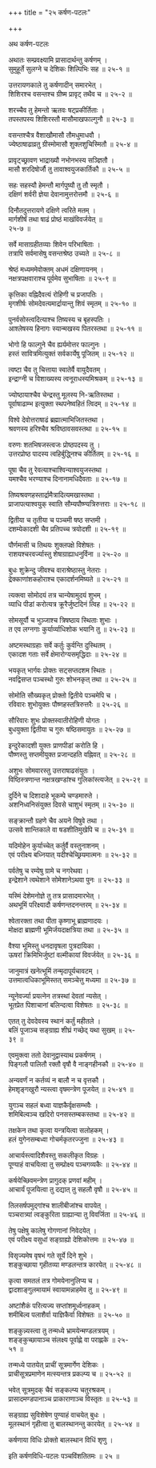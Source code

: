 +++
title = "२५ कर्षण-पटलः"

+++
  
  
  
अथ कर्षण-पटलः  
  
अथातः सम्प्रवक्ष्यामि प्रासादार्थन्तु कर्षणम् ।  
सुमुहूर्ते सुलग्ने च देशिकः शिल्पिभिः सह ॥ २५-१ ॥  
  
उत्तरायणकाले तु कर्षणादीन् समारभेत् ।  
शिशिरश्च वसन्तश्च ग्रीष्म प्रावृट् तथैव च ॥ २५-२ ॥  
  
शरच्चैव तु हेमन्तो ऋतवः षट्प्रकीर्तिताः ।  
तपस्तपस्य शिशिरस्तौ मासौमाखफाल्गुनौ ॥ २५-३ ॥  
  
वसन्तश्चैत्र वैशाखौमासौ तौमधुमाधवौ ।  
ज्येष्ठाषाढाव्रतु ग्रीस्मोमासौ शुक्लशुचिस्मितौ ॥ २५-४ ॥  
  
प्रावृट्च्छ्रावण भाद्राख्यौ नभोनभस्य सञ्ज्ञितौ ।  
मासौ शरदिषोर्जौ तु तावाश्वयुजकार्तिकौ ॥ २५-५ ॥  
  
सहः सहस्यौ हेमन्तौ मार्गपुष्यौ तु तौ स्मृतौ ।  
दक्षिणं शर्वरी ज्ञेया देवानामुत्तरोत्तमौ ॥ २५-६ ॥  
  
दिनौतदुत्तरायणे दक्षिणे त्वरिते मतम् ।  
मार्गशीर्षं तथा षाढं प्रोष्ठं माखंविवर्जयेत् ॥   
२५-७ ॥  
  
सर्वे मासाग्रहीतव्याः शिवेन परिभाषिताः ।  
तत्रापि सर्वमासेषु वसन्तश्रेष्ठ उच्यते ॥ २५-८ ॥  
  
श्रेष्ठं मध्यममेवोक्तम् अधमं दक्षिणायनम् ।  
नक्षत्रपक्षवाराश्च पूर्वमेव सुभाषिताः ॥ २५-९ ॥  
  
कृत्तिका वह्निदैवत्यं रोहिणी च प्रजापतिः ।  
मृगशीर्षः सोमदेवत्यमार्द्रायान्तु शिवं स्मृतम् ॥ २५-१० ॥  
  
पुनर्वसोस्त्वदित्याश्च तिष्यस्य च बृहस्पतिः ।  
आश्लेषस्य हिनागः स्यान्मखस्य पितरस्तथा ॥ २५-११ ॥  
  
भोगो हि फाल्गुने चैव ह्यर्यमोत्तर फाल्गुनः ।  
हस्तं सावित्रमित्युक्तं सर्वकार्येषु पूजितम् ॥ २५-१२ ॥  
  
त्वष्टा चैव तु चित्ताया स्वातेर्वै वायुदैवतम् ।  
इन्द्राग्नी च विशाख्यस्य त्वनूराधस्यमिश्रकम् ॥ २५-१३ ॥  
  
ज्योष्ठायाश्चैव चेन्द्रस्तु मूलस्य नि-ऋतिस्तथा ।  
पूर्वाषाढाम्भ इत्युक्ता स्थपनेष्वहितं त्विदम् ॥ २५-१४ ॥  
  
विश्वे देवोत्तराषाढं ब्रह्मात्माभिजितस्तथा ।  
श्रवणस्य हरिश्चैव श्रविष्ठावसवस्तथा ॥ २५-१५ ॥  
  
वरुणः शतभिषजस्त्वजः प्रोष्ठपदस्य तु ।  
उत्तरप्रोष्ठ पादस्य त्वहिर्बुद्ध्निश्च कीर्तितम् ॥ २५-१६ ॥  
  
पूषा चैव तु रेवत्याश्चाश्विन्याश्वयुजस्तथा ।  
यमश्चैव भरण्याश्च दिनानामधिदैवताः ॥ २५-१७ ॥  
  
तिष्यश्रवणहस्तार्द्रामैत्रादित्यमखास्तथा ।  
प्राजापत्याश्वयुक् स्वाति सौम्यपौष्ण्यत्रिरुत्तराः ॥ २५-१८ ॥  
  
द्वितीया च तृतीया च पञ्चमी षष्ठ सप्तमी ।  
दशम्येकादशी चैव प्रतिपच्च त्रयोदशी ॥ २५-१९ ॥  
  
पौर्णमासी च तिथयः शुक्लपक्षे विशेषतः ।  
राशयश्चरवर्ज्यास्तु शेषाग्राह्याधनुर्विना ॥ २५-२० ॥  
  
बुधः शुक्रेन्दु जीवश्च वाराश्रेष्ठास्तु नेतराः ।  
द्रेक्काणांशकहोराश्च एकादर्शनमिष्यते ॥ २५-२१ ॥  
  
त्यक्त्वा सोमोदयं तत्र चान्येषामुदयं शुभम् ।  
व्याधि पीडां करोत्यत्र क्रूरैर्जुष्टदिनं त्विह ॥ २५-२२ ॥  
  
सोमसूर्यौ च भुञ्जाश्च त्रिषष्ठाय स्थिताः शुभाः ।  
त एव लग्नगाः कुर्यार्व्याधिशोक भयानि तु ॥ २५-२३ ॥  
  
अष्टमस्थाग्रहाः सर्वे कर्तुः कुर्वन्ति दुस्थितम् ।  
एकादश गताः सर्वे क्षेमारोग्यसमृद्धिदाः ॥ २५-२४ ॥  
  
भयकृत् भार्गवः प्रोक्तः सट्सप्तदशम स्थितः ।  
नवद्विसप्त पञ्चस्थो गुरुः शोभनकृत् तथा ॥ २५-२५ ॥  
  
सोमोति सौख्यकृत् प्रोक्तो द्वितीये पञ्चमेपि च ।  
रविवारः शुभोयुक्तः पौष्णहस्तत्रिरुत्तरैः ॥ २५-२६ ॥  
  
सौरिवारः शुभः प्रोक्तस्वातीरोहिणी योगतः ।  
बुधयुक्ता द्वितीया च गुरुः षष्ठिसमायुतः ॥ २५-२७ ॥  
  
इन्दुरेकादशी युक्तः प्राणपीडां करोति हि ।  
पौष्णस्तु सप्तमीयुक्त प्रजान्दहति वह्निवत् ॥ २५-२८ ॥  
  
अशुभः सोमवारस्तु उत्तराषाढसंयुतः ।  
विष्ठिस्त्रणान्त नक्षत्रखण्डांश्च गुलिकांस्त्यजेत् ॥ २५-२९ ॥  
  
दुर्दिने च दिशादाहे भूकम्पे चण्डमारुते ।  
अशनिध्वनिसंयुक्त दिवसे चाशुभं स्मृतम् ॥ २५-३० ॥  
  
सङ्क्रान्तौ ग्रहणे चैव अयने विषुवे तथा ।  
उत्सवे शान्तिकाले वा षडशीतिमुखेपि च ॥ २५-३१ ॥  
  
यदिमोहेन कुर्याच्चेत् कर्तुर्वै वस्तुनाशनम् ।  
एवं परीक्ष्य बध्नियात् यदीश्चेच्छ्रियमात्मनः ॥ २५-३२ ॥  
  
पर्वतेषु च रम्येषु ग्रामे च नगरेथवा ।  
इन्द्रेशाने त्वथेशाने सोमेशानेऽथवा पुनः ॥ २५-३३ ॥  
  
यस्मिं देशेमनोज्ञे तु तत्र प्रासादमारभेत् ।  
अथभूमिं परिक्ष्यादौ कर्षणन्तदनन्तरम् ॥ २५-३४ ॥  
  
श्वेतारक्ता तथा पीता कृष्णाभू ब्राह्मणादयः ।  
मोक्षदा ब्राह्मणी भूमिर्जयदाक्षत्रिया तथा ॥ २५-३५ ॥  
  
वैश्या भूमिस्तु धनदावृषला पुत्रदायिका ।  
ऊषरां क्रिमिभिर्जुष्टां वल्मीकायां विवर्जयेत् ॥ २५-३६ ॥  
  
जानुमात्रं खनेत्भूमिं तन्मृदापूर्यचावटम् ।  
उत्तमात्वधिकाभूमिस्तत् समञ्चेत्तु मध्यमा ॥ २५-३७ ॥  
  
न्यूनेवर्ज्या प्रयत्नेन तत्रस्थां देवतां न्यसेत् ।  
भूतप्रेत पिशाचानां बलिन्दत्वा विशेषतः ॥ २५-३८ ॥  
  
एतत् तु देवदेवस्य स्थानं कर्तुं महीतले ।  
बलिं पूजाञ्च सङ्ग्राह्य शीघ्रं गच्छेद् यथा सुखम् ॥ २५-  
३९ ॥  
  
एवमुक्त्वा ततो देवानुद्वास्याथ प्रकर्षणम् ।  
पिङ्गलौ पालितौ रक्तौ वृषौ वै नाङ्गहीनकौ ॥ २५-४० ॥  
  
अन्यवर्णं न कर्तव्यं न बालौ न च वृत्तकौ ।  
हेमशृङ्गखुरौ न्यस्त्वा वृषमन्त्रेण पूजयेत् ॥ २५-४१ ॥  
  
युगञ्च सहलं बध्वा याज्ञकैर्वृक्षसम्भवैः ।  
शमिबिल्वञ्च खदिरो पनसस्तम्बकस्तथा ॥ २५-४२ ॥  
  
तक्षकेन तथा कृत्वा यन्त्रयित्वा सलोहकम् ।  
हलं युगेनसम्बध्वा गोचर्मकृतरज्जुना ॥ २५-४३ ॥  
  
आचार्यस्त्वादिशैवस्तु सकलीकृत विग्रहः ।  
पूण्याहं वाचयित्वा तु सम्प्रोक्ष्य पञ्चगव्यकैः ॥ २५-४४ ॥  
  
कर्षयेच्छिवमन्त्रेण प्रागुदक् प्रणवां महीम् ।  
आचार्यं पूजयित्वा तु दद्यात् तु सहलौ वृषौ ॥ २५-४५ ॥  
  
तिलसर्षपमुद्गांश्च शालीबीजांश्च वापयेत् ।  
पञ्चरात्र्यां त्वङ्कुरिता ग्राह्यान्या तु विवर्जिता ॥ २५-४६ ॥  
  
तेषु पक्षेषु कालेषु गोगणानां निवेदयेत् ।  
एवं परीक्ष्य वसुधां सङ्ग्राह्यो देशिकोत्तमः ॥ २५-४७ ॥  
  
विसृज्यमेष वृषभं गते सूर्ये दिने शुभे ।  
शङ्कुच्छाया गृहीतव्या मण्डलन्तत्र कारयेत् ॥ २५-४८ ॥  
  
कृत्वा समतलं तत्र गोमयेनानुलिप्य च ।  
द्वादशाङ्गुलमायामं स्वायामन्नाहमेव तु ॥ २५-४९ ॥  
  
अष्टांशैकं परित्यज्य सप्तांशमूर्ध्वनाहकम् ।  
शमीबिल्व पलाशैर्वा याज्ञिकैर्वा विशेषतः ॥ २५-५० ॥  
  
शङ्कुन्न्यस्त्वा तु तन्मध्ये भ्रामयेन्मण्डलत्रयम् ।  
शङ्ङ्कुच्छायाञ्च संलक्ष्य पूर्वाह्णे वा पराह्णके ॥ २५-  
५१ ॥  
  
तन्मध्ये पातयेत् प्राचीं सूत्रमार्गेण देशिकः ।  
प्राचीसूत्रप्रमाणेन मत्स्यन्तत्र प्रकल्प्य च ॥ २५-५२ ॥  
  
भवेत् सूत्रमुदक् चैवं सङ्कल्प्य चतुरश्रकम् ।  
प्रासादमण्डपानाञ्च प्राकाराणाञ्च विस्तृतः ॥ २५-५३ ॥  
  
सङ्ग्राह्य सुविशेषेण पुण्याहं वाचयेत् बुधः ।  
मूलस्थानं गृहीत्वा तु बालस्थानन्तु कारयेत् ॥ २५-५४ ॥  
  
कर्षणाया विधिः प्रोक्तो बालस्थान विधिं शृणु ।  
  
इति कर्षणविधि-पटलः पञ्चविंशतितमः ॥ २५ ॥
